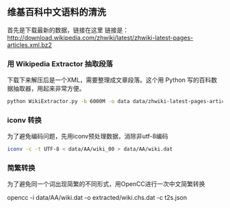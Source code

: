 维基百科中文语料的清洗
-------------------



首先是下载最新的数据，链接在这里
链接是：<http://download.wikipedia.com/zhwiki/latest/zhwiki-latest-pages-articles.xml.bz2>

### 用 Wikipedia Extractor 抽取段落

下载下来解压后是一个XML，需要整理成文章段落。这个用 Python 写的百科数据抽取器，用起来非常方便。

```sh
python WikiExtractor.py -b 6000M -o data data/zhwiki-latest-pages-articles.xml
```

### iconv 转换

为了避免编码问题，先用iconv预处理数据，消除非utf-8编码

```sh
iconv -c -t UTF-8 < data/AA/wiki_00 > data/AA/wiki.dat
```

### 简繁转换

为了避免同一个词出现简繁的不同形式，用OpenCC进行一次中文简繁转换

opencc -i data/AA/wiki.dat -o extracted/wiki.chs.dat -c t2s.json

